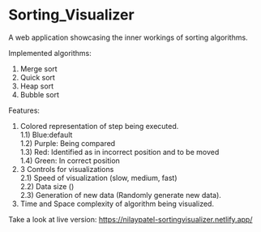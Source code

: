 # Sorting_Visualizer

A web application showcasing the inner workings of sorting algorithms.

Implemented algorithms:
1) Merge sort
2) Quick sort
3) Heap sort
4) Bubble sort

Features:
1) Colored representation of step being executed.
   <br>
  1.1) Blue:default
   <br>
  1.2) Purple: Being compared
   <br>
  1.3) Red: Identified as in incorrect position and to be moved
   <br>
  1.4) Green: In correct position
2) 3 Controls for visualizations
   <br>
  2.1) Speed of visualization (slow, medium, fast)
   <br>
  2.2) Data size ()
   <br>
  2.3) Generation of new data (Randomly generate new data).
   <br>
3) Time and Space complexity of algorithm being visualized.

Take a look at live version: https://nilaypatel-sortingvisualizer.netlify.app/
